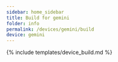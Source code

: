 ```yaml
---
sidebar: home_sidebar
title: Build for gemini
folder: info
permalink: /devices/gemini/build
device: gemini
---
```

{% include templates/device_build.md %}
